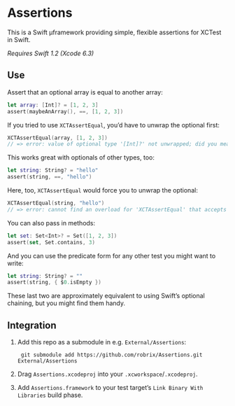 # Assertions

This is a Swift µframework providing simple, flexible assertions for XCTest in Swift.

_Requires Swift 1.2 (Xcode 6.3)_

## Use

Assert that an optional array is equal to another array:

```swift
let array: [Int]? = [1, 2, 3]
assert(maybeAnArray(), ==, [1, 2, 3])
```

If you tried to use `XCTAssertEqual`, you’d have to unwrap the optional first:

```swift
XCTAssertEqual(array, [1, 2, 3])
// => error: value of optional type '[Int]?' not unwrapped; did you mean to use '!' or '?'?
```

This works great with optionals of other types, too:

```swift
let string: String? = "hello"
assert(string, ==, "hello")
```

Here, too, `XCTAssertEqual` would force you to unwrap the optional:

```swift
XCTAssertEqual(string, "hello")
// => error: cannot find an overload for 'XCTAssertEqual' that accepts an argument list of type '(String?, String)'
```

You can also pass in methods:

```swift
let set: Set<Int>? = Set([1, 2, 3])
assert(set, Set.contains, 3)
```

And you can use the predicate form for any other test you might want to write:

```swift
let string: String? = ""
assert(string, { $0.isEmpty })
```

These last two are approximately equivalent to using Swift’s optional chaining, but you might find them handy.


## Integration

1. Add this repo as a submodule in e.g. `External/Assertions`:
  
        git submodule add https://github.com/robrix/Assertions.git External/Assertions
2. Drag `Assertions.xcodeproj` into your `.xcworkspace`/`.xcodeproj`.
3. Add `Assertions.framework` to your test target’s `Link Binary With Libraries` build phase.
